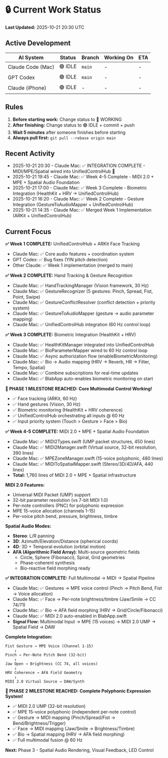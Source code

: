 # 🔒 Current Work Status

**Last Updated:** 2025-10-21 20:30 UTC

## Active Development

| AI System | Status | Branch | Working On | ETA |
|-----------|--------|--------|------------|-----|
| Claude Code (Mac) | 🟢 IDLE | `main` | - | - |
| GPT Codex | 🟢 IDLE | `main` | - | - |
| Claude (iPhone) | 🟢 IDLE | - | - | - |

## Rules

1. **Before starting work:** Change status to 🔴 WORKING
2. **After finishing:** Change status to 🟢 IDLE + commit + push
3. **Wait 5 minutes** after someone finishes before starting
4. **Always pull first:** `git pull --rebase origin main`

## Recent Activity

- 2025-10-21 20:30 - Claude Mac: ✅ INTEGRATION COMPLETE - MIDI/MPE/Spatial wired into UnifiedControlHub 🔌
- 2025-10-21 19:45 - Claude Mac: ✅ Week 4-5 Complete - MIDI 2.0 + MPE + Spatial Audio Foundation
- 2025-10-21 17:00 - Claude Mac: ✅ Week 3 Complete - Biometric Integration (HealthKit + HRV → UnifiedControlHub)
- 2025-10-21 16:20 - Claude Mac: ✅ Week 2 Complete - Gesture Integration (GestureToAudioMapper + UnifiedControlHub)
- 2025-10-21 14:35 - Claude Mac: ✅ Merged Week 1 Implementation (ARKit + UnifiedControlHub)

## Current Focus

**✅ Week 1 COMPLETE:** UnifiedControlHub + ARKit Face Tracking
- Claude Mac: ✅ Core audio features + coordination system
- GPT Codex: ✅ Bug fixes (YIN pitch detection)
- Other Claude: ✅ Week 1 implementation (merged to main)

**✅ Week 2 COMPLETE:** Hand Tracking & Gesture Recognition
- Claude Mac: ✅ HandTrackingManager (Vision framework, 30 Hz)
- Claude Mac: ✅ GestureRecognizer (5 gestures: Pinch, Spread, Fist, Point, Swipe)
- Claude Mac: ✅ GestureConflictResolver (conflict detection + priority system)
- Claude Mac: ✅ GestureToAudioMapper (gesture → audio parameter mapping)
- Claude Mac: ✅ UnifiedControlHub integration (60 Hz control loop)

**✅ Week 3 COMPLETE:** Biometric Integration (HealthKit + HRV)
- Claude Mac: ✅ HealthKitManager integrated into UnifiedControlHub
- Claude Mac: ✅ BioParameterMapper wired to 60 Hz control loop
- Claude Mac: ✅ Async authorization flow (enableBiometricMonitoring)
- Claude Mac: ✅ Bio → Audio mapping (HRV → Reverb, HR → Filter, Tempo, Spatial)
- Claude Mac: ✅ Combine subscriptions for real-time updates
- Claude Mac: ✅ BlabApp auto-enables biometric monitoring on start

**🎉 PHASE 1 MILESTONE REACHED:**
**Core Multimodal Control Working!**
- ✅ Face tracking (ARKit, 60 Hz)
- ✅ Hand gestures (Vision, 30 Hz)
- ✅ Biometric monitoring (HealthKit + HRV coherence)
- ✅ UnifiedControlHub orchestrating all inputs @ 60 Hz
- ✅ Input priority system (Touch > Gesture > Face > Bio)

**✅ Week 4-5 COMPLETE:** MIDI 2.0 + MPE + Spatial Audio Foundation
- Claude Mac: ✅ MIDI2Types.swift (UMP packet structures, 450 lines)
- Claude Mac: ✅ MIDI2Manager.swift (Virtual source, 32-bit resolution, 390 lines)
- Claude Mac: ✅ MPEZoneManager.swift (15-voice polyphonic, 480 lines)
- Claude Mac: ✅ MIDIToSpatialMapper.swift (Stereo/3D/4D/AFA, 440 lines)
- **Total:** 1,760 lines of MIDI 2.0 + MPE + Spatial infrastructure

**MIDI 2.0 Features:**
- Universal MIDI Packet (UMP) support
- 32-bit parameter resolution (vs 7-bit MIDI 1.0)
- Per-note controllers (PNC) for polyphonic expression
- MPE 15-voice allocation (channels 1-15)
- Per-voice pitch bend, pressure, brightness, timbre

**Spatial Audio Modes:**
- **Stereo**: L/R panning
- **3D**: Azimuth/Elevation/Distance (spherical coords)
- **4D**: 3D + Temporal evolution (orbital motion)
- **AFA (Algorithmic Field Array)**: Multi-source geometric fields
  * Circle, Sphere (Fibonacci), Spiral, Grid geometries
  * Phase-coherent synthesis
  * Bio-reactive field morphing ready

**✅ INTEGRATION COMPLETE:** Full Multimodal → MIDI → Spatial Pipeline
- Claude Mac: ✅ Gestures → MPE voice control (Pinch → Pitch Bend, Fist → Voice allocation)
- Claude Mac: ✅ Face → Per-note brightness/timbre (Jaw/Smile → CC 74/71)
- Claude Mac: ✅ Bio → AFA field morphing (HRV → Grid/Circle/Fibonacci)
- Claude Mac: ✅ MIDI 2.0 auto-enabled in BlabApp.swift
- **Signal Flow:** Multimodal Input → MPE (15 voices) → MIDI 2.0 UMP → Spatial Field → DAW

**Complete Integration:**
```
Fist Gesture → MPE Voice (Channel 1-15)
    ↓
Pinch → Per-Note Pitch Bend (32-bit)
    ↓
Jaw Open → Brightness (CC 74, all voices)
    ↓
HRV Coherence → AFA Field Geometry
    ↓
MIDI 2.0 Virtual Source → DAW/Synth
```

**🎉 PHASE 2 MILESTONE REACHED:**
**Complete Polyphonic Expression System!**
- ✅ MIDI 2.0 UMP (32-bit resolution)
- ✅ MPE 15-voice polyphonic (independent per-note control)
- ✅ Gesture → MIDI mapping (Pinch/Spread/Fist → Bend/Brightness/Trigger)
- ✅ Face → MIDI mapping (Jaw/Smile → Brightness/Timbre)
- ✅ Bio → Spatial mapping (HRV → AFA field morphing)
- ✅ Full multimodal fusion @ 60 Hz

**Next:** Phase 3 - Spatial Audio Rendering, Visual Feedback, LED Control
